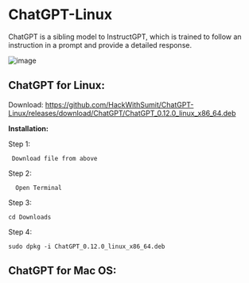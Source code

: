 # ChatGPT-Linux
ChatGPT is a sibling model to InstructGPT, which is trained to follow an instruction in a prompt and provide a detailed response.

![image](https://user-images.githubusercontent.com/120317751/235507730-28b5a955-56f4-4f9a-842c-edf6d2f56db0.png)

<b><h2>ChatGPT for Linux:</b></h2>

Download: https://github.com/HackWithSumit/ChatGPT-Linux/releases/download/ChatGPT/ChatGPT_0.12.0_linux_x86_64.deb

<b>Installation:</b>

Step 1: 

     Download file from above

Step 2:

      Open Terminal

Step 3: 

    cd Downloads
    
Step 4:

    sudo dpkg -i ChatGPT_0.12.0_linux_x86_64.deb
    
    
<b><h2>ChatGPT for Mac OS:</b></h2>    
    
    
